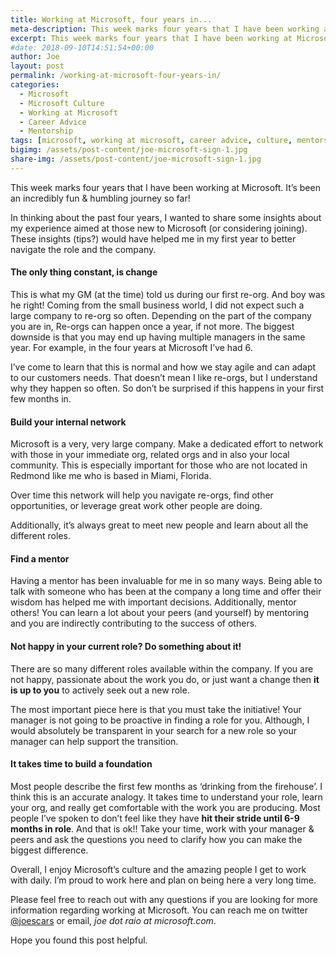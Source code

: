 ```yaml
---
title: Working at Microsoft, four years in...
meta-description: This week marks four years that I have been working at Microsoft. It’s been an incredibly fun & humbling journey so far! In thinking about the past four years...
excerpt: This week marks four years that I have been working at Microsoft. It’s been an incredibly fun & humbling journey so far! In thinking about the past four years...
#date: 2018-09-10T14:51:54+00:00
author: Joe
layout: post
permalink: /working-at-microsoft-four-years-in/
categories:
  - Microsoft
  - Microsoft Culture
  - Working at Microsoft
  - Career Advice
  - Mentorship
tags: [microsoft, working at microsoft, career advice, culture, mentorship]
bigimg: /assets/post-content/joe-microsoft-sign-1.jpg
share-img: /assets/post-content/joe-microsoft-sign-1.jpg
---
```

This week marks four years that I have been working at Microsoft. It’s been an incredibly fun & humbling journey so far!

In thinking about the past four years, I wanted to share some insights about my experience aimed at those new to Microsoft (or considering joining). These insights (tips?) would have helped me in my first year to better navigate the role and the company.

#### The only thing constant, is change

This is what my GM (at the time) told us during our first re-org. And boy was he right! Coming from the small business world, I did not expect such a large company to re-org so often. Depending on the part of the company you are in, Re-orgs can happen once a year, if not more. The biggest downside is that you may end up having multiple managers in the same year. For example, in the four years at Microsoft I’ve had 6.

I’ve come to learn that this is normal and how we stay agile and can adapt to our customers needs. That doesn’t mean I like re-orgs, but I understand why they happen so often. So don’t be surprised if this happens in your first few months in.

#### Build your internal network

Microsoft is a very, very large company. Make a dedicated effort to network with those in your immediate org, related orgs and in also your local community. This is especially important for those who are not located in Redmond like me who is based in Miami, Florida.

Over time this network will help you navigate re-orgs, find other opportunities, or leverage great work other people are doing.

Additionally, it’s always great to meet new people and learn about all the different roles.

#### Find a mentor

Having a mentor has been invaluable for me in so many ways. Being able to talk with someone who has been at the company a long time and offer their wisdom has helped me with important decisions. Additionally, mentor others! You can learn a lot about your peers (and yourself) by mentoring and you are indirectly contributing to the success of others.

#### Not happy in your current role? Do something about it! 

There are so many different roles available within the company. If you are not happy, passionate about the work you do, or just want a change then **it is up to you** to actively seek out a new role.

The most important piece here is that you must take the initiative! Your manager is not going to be proactive in finding a role for you. Although, I would absolutely be transparent in your search for a new role so your manager can help support the transition.

#### It takes time to build a foundation

Most people describe the first few months as ‘drinking from the firehouse’. I think this is an accurate analogy. It takes time to understand your role, learn your org, and really get comfortable with the work you are producing. Most people I’ve spoken to don’t feel like they have **hit their stride until 6-9 months in role**. And that is ok!! Take your time, work with your manager & peers and ask the questions you need to clarify how you can make the biggest difference.

Overall, I enjoy Microsoft’s culture and the amazing people I get to work with daily. I’m proud to work here and plan on being here a very long time.

Please feel free to reach out with any questions if you are looking for more information regarding working at Microsoft. You can reach me on twitter [@joescars](https://twitter.com/joescars) or email, *joe dot raio at microsoft.com*.

Hope you found this post helpful.
